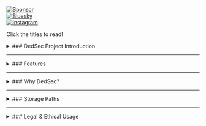 [![Sponsor](https://img.shields.io/badge/sponsor-GitHub-green)](https://github.com/sponsors/dedsec1121fk)  
[![Bluesky](https://img.shields.io/badge/Bluesky-@dedsec1121fk-green)](https://bsky.app/profile/dedsec1121fk.bsky.social)  
[![Instagram](https://img.shields.io/badge/Instagram-@loukas_floros-green)](https://www.instagram.com/loukas_floros/profilecard/?igsh=MnR2eTdxaTN5ZHZi)  

Click the titles to read!

<details>
  <summary>### DedSec Project Introduction</summary>
The **DedSec Project** is a versatile collection of tools aimed at advancing cybersecurity, secure communication, and automation. It offers a range of features for anonymous data collection, real-time monitoring, and personal environment customization, all designed to be used ethically and responsibly. Whether you're looking to test phishing defenses, build private servers, or communicate anonymously, DedSec has tools tailored for your needs.

## The Truth About Government Surveillance: We're Being Controlled

You think you're free? Think again. Governments have made it clear—they’re not just watching us, they’re controlling us. The systems they’ve built around surveillance, data collection, and manipulation are more pervasive than ever before. It’s not about security or safety; it’s about maintaining power. In a world where every click, every message, every step we take is monitored, we’ve lost more than just privacy. We’ve lost control.

### **Surveillance: The All-Seeing Eye That Never Blinks**

We live in a time where surveillance has become normalized, so much so that most of us don't even notice it anymore. Every time you unlock your phone, every time you log into a website, every time you share something on social media, you’re being watched. And it’s not just the government—corporations, too, have their eyes on you. They’ve created an entire ecosystem designed to monitor, record, and analyze your every move. 

Governments around the world justify this surveillance with promises of safety—terrorism, crime, and national security, they say. But the reality is far darker. The systems they’ve built, from mass data collection to facial recognition technology, aren’t just for monitoring criminals or terrorists. They’re for monitoring everyone. The same tools that are supposedly used to protect you are also used to track your movements, understand your habits, and control your behavior.

What’s worse, most of us willingly give up our privacy for the sake of convenience. Every time you click "I agree" without reading the terms, you’re handing over your data. Every time you use a free service, you're being tracked. And the worst part? We’ve come to accept it. We’ve been conditioned to believe that privacy is a luxury, not a right. The government doesn't need to break down your door anymore—they already have access to your life through your devices.

### **Data: The New Currency of Control**

In the digital age, your data is more valuable than anything else. Your personal information is a commodity—sold to the highest bidder, used to shape your actions, and even to control your decisions. It’s not just the government that profits from your data; corporations, too, are raking in billions. Every click you make, every search you perform, every time you buy something online, your data is being collected and sold. And it’s not just used to target ads—it’s used to control you.

Think about it: Have you ever wondered why your social media feed is always full of things you’re interested in? Why you see certain political posts or news stories over and over? It’s not a coincidence. The algorithms are designed to reinforce your existing beliefs and keep you engaged, to keep you hooked. The more time you spend online, the more data you generate, and the more control the system has over you. 

But it goes deeper than that. Your data isn’t just about marketing—it’s about shaping your behavior. Governments use the same data to predict what you’ll do next, to suppress dissent, and to keep you in line. If you’re not playing by their rules, they can use your data to target you, track you, and even destroy your reputation. They can discredit you, manipulate public opinion, and control the narrative. 

And what do you get in return? A few “free” apps, a better shopping experience? It’s not worth it. You’re being sold, and you don’t even realize it.

### **The Manipulation of Truth: The System Controls What You See**

In *Watch Dogs*, ctOS isn’t just a surveillance system—it’s a propaganda machine. It controls the flow of information, shaping how people think and what they believe. And in the real world, the system is no different. Governments, media outlets, and corporations have found ways to control the narrative, shaping public opinion and steering the masses in the direction they want.

News isn’t just information anymore—it’s a tool of power. It’s not about reporting the truth; it’s about shaping a narrative that serves those in power. The news you see on your screen, the stories that dominate the headlines, and the social media posts you interact with are all curated to fit an agenda. And the more you consume, the more the system shapes your view of the world. You’re not just reading news—you’re being manipulated.

But it’s not just about controlling the news. The algorithms that power social media and search engines also play a role in controlling what you see. These algorithms are designed to keep you engaged, to feed you content that keeps you scrolling, clicking, and consuming. And they’re not neutral—they’re designed to reinforce your biases, to make you think you’re right, to make you feel like your worldview is the only one that matters.

In this world, truth is malleable. It’s not about facts—it’s about control. And the more you’re shaped by the content you consume, the less control you have over your own thoughts.

### **Control: The Invisible Chains**

It’s not just about surveillance. It’s about control. When governments and corporations know everything about you—your habits, your beliefs, your desires—they can control what you do, how you think, and even how you vote. The systems they’ve built aren’t just watching you; they’re guiding you, nudging you in the direction they want you to go. They know what you want before you do. They know what you fear, what you desire, and what will make you act.

It’s a subtle form of control. You don’t even realize it’s happening. Every time you see an ad that perfectly matches your needs, every time a post reinforces your beliefs, every time you’re pushed toward a decision that benefits the system—it’s all part of the plan. You’re not making choices. The system is making them for you.

And it’s not just about influencing you in small ways. Governments can use your data to suppress opposition, to target activists, to silence dissent. If you challenge the status quo, the system can use everything it knows about you to discredit you, to ruin your reputation, to shut you down. They can track your movements, predict your actions, and manipulate your surroundings to keep you in line.

### **Reclaiming Control: It’s Time to Fight Back**

But it doesn’t have to be this way. You’re not powerless. We have the tools to fight back, to take control of our own lives and our own data. Just like DedSec in *Watch Dogs*, we can expose the system, tear down the surveillance state, and reclaim our freedom.

It starts with awareness. You need to understand what’s really going on before you can fight back. Stop blindly accepting the terms and conditions. Use encryption. Protect your privacy. Start questioning everything. Why do they need your data? Why are they tracking you? Who’s controlling the narrative, and why?

The truth is out there, and it’s up to us to expose it. We can fight for stronger privacy laws, demand transparency from the companies and governments that collect our data, and hold them accountable for how they use it. We can use technology to protect ourselves, to secure our communications, and to reclaim our privacy.

It’s time to wake up. It’s time to stop being complicit in your own surveillance. You don’t have to be a product. You don’t have to be controlled. The system is built on your complacency, but you have the power to tear it down. 

We’ve been given the tools to fight back, to resist the systems of control that are being built around us. It’s time to start using them. The fight for freedom isn’t just about resisting the physical chains—it’s about rejecting the digital chains that bind us. The truth is that we’re not just products to be sold—we are people, and it’s time to take back control of our lives, our data, and our future. The system is rigged, but it’s not invincible. We have the power to break it.

  **Disclaimer:** The tools in this repository are strictly for educational and ethical use. Misuse or unauthorized deployment may lead to legal consequences.
</details>

---

<details>
  <summary>### Features</summary>

  #### 1. Secure Communication  
  - **DedSec's Chat**: Enables anonymous chatting for 8 users. No chats are saved, ensuring complete privacy; files can be shared.  
  - **Fox Chat**: Enables anonymous chatting for unlimited users. No chats are saved, ensuring complete privacy; files can be shared.  

  #### 2. Camera Tools  
  - **Camera Phish**: Share a link to capture continuous images from the front or back camera (user's choice). Images are saved automatically in `Internal Storage/Download/Camera-Phish`.  

  #### 3. Audio Recording  
  - **Sound Recording**: Share a link to record high-quality audio. Recordings are saved in `Internal Storage/Download/Recordings`.  

  #### 4. Geolocation Tools  
  - **Live Location Tracker**: Retrieve real-time GPS coordinates and street details via shared links.  

  #### 5. Database Management  
  - **DedSec Database**: Build and manage personal databases or servers. Includes efficient search, retrieval, and export features for organized data management.  

  #### 6. Phishing Simulations  
  - **Donation Phishing**: Create phishing templates for controlled simulations, improving awareness and security measures.  

  #### 7. OSINT Tools  
  - **OSINTDS**: Automates the collection of open-source data from public sources, customizable for targeted intelligence.  

  #### 8. Authentication Framework  
  - **T-Login**: Secure multi-user authentication with encryption, session tracking, and audit logging.  

  #### 9. Customization  
  - **Customization Tool**: Modify terminal settings like color schemes, fonts, and layouts. Save and load profiles to automate repetitive tasks.  
</details>

---

<details>
  <summary>### Why DedSec?</summary>
  With DedSec, users can:  
  - **Ethically Collect Data**: Use secure links to gather images, recordings, or location details for testing and analysis.  
  - **Communicate Anonymously**: Chat without leaving a trace.  
  - **Simulate Attacks**: Conduct phishing tests to identify and improve system weaknesses.  
  - **Customize Workflows**: Personalize environments for efficiency.  
  - **Gather Intelligence**: Automate OSINT tasks for research and analysis.  
</details>

---

<details>
  <summary>### Storage Paths</summary>
  - **Images**: `Internal Storage/Download/Camera-Phish`  
  - **Audio**: `Internal Storage/Download/Recordings`  
</details>

---

<details>
  <summary>### Legal & Ethical Usage</summary>
  1. Obtain explicit permission from system owners before deployment.  
  2. Follow all applicable local, national, and international laws.  
  3. DedSec is designed for ethical use only—misuse is strictly prohibited.  

  **DedSec empowers innovation, education, and cybersecurity research. Use it to make a positive impact!**
</details>

